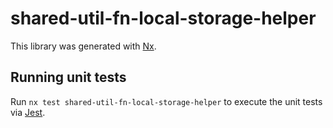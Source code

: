 # shared-util-fn-local-storage-helper

This library was generated with [Nx](https://nx.dev).

## Running unit tests

Run `nx test shared-util-fn-local-storage-helper` to execute the unit tests via [Jest](https://jestjs.io).
